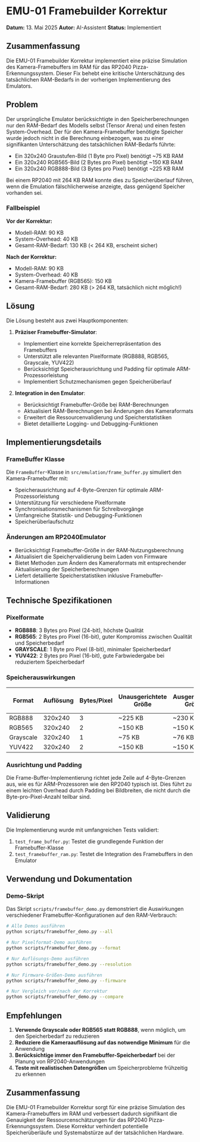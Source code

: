 # EMU-01 Framebuilder Korrektur

**Datum:** 13. Mai 2025
**Autor:** AI-Assistent
**Status:** Implementiert

## Zusammenfassung

Die EMU-01 Framebuilder Korrektur implementiert eine präzise Simulation des Kamera-Framebuffers im RAM für das RP2040 Pizza-Erkennungssystem. Dieser Fix behebt eine kritische Unterschätzung des tatsächlichen RAM-Bedarfs in der vorherigen Implementierung des Emulators.

## Problem

Der ursprüngliche Emulator berücksichtigte in den Speicherberechnungen nur den RAM-Bedarf des Modells selbst (Tensor Arena) und einen festen System-Overhead. Der für den Kamera-Framebuffer benötigte Speicher wurde jedoch nicht in die Berechnung einbezogen, was zu einer signifikanten Unterschätzung des tatsächlichen RAM-Bedarfs führte:

- Ein 320x240 Graustufen-Bild (1 Byte pro Pixel) benötigt ~75 KB RAM
- Ein 320x240 RGB565-Bild (2 Bytes pro Pixel) benötigt ~150 KB RAM
- Ein 320x240 RGB888-Bild (3 Bytes pro Pixel) benötigt ~225 KB RAM

Bei einem RP2040 mit 264 KB RAM konnte dies zu Speicherüberlauf führen, wenn die Emulation fälschlicherweise anzeigte, dass genügend Speicher vorhanden sei.

### Fallbeispiel

**Vor der Korrektur:**
- Modell-RAM: 90 KB
- System-Overhead: 40 KB
- Gesamt-RAM-Bedarf: 130 KB (< 264 KB, erscheint sicher)

**Nach der Korrektur:**
- Modell-RAM: 90 KB
- System-Overhead: 40 KB
- Kamera-Framebuffer (RGB565): 150 KB
- Gesamt-RAM-Bedarf: 280 KB (> 264 KB, tatsächlich nicht möglich!)

## Lösung

Die Lösung besteht aus zwei Hauptkomponenten:

1. **Präziser Framebuffer-Simulator**:
   - Implementiert eine korrekte Speicherrepräsentation des Framebuffers
   - Unterstützt alle relevanten Pixelformate (RGB888, RGB565, Grayscale, YUV422)
   - Berücksichtigt Speicherausrichtung und Padding für optimale ARM-Prozessorleistung
   - Implementiert Schutzmechanismen gegen Speicherüberlauf

2. **Integration in den Emulator**:
   - Berücksichtigt Framebuffer-Größe bei RAM-Berechnungen
   - Aktualisiert RAM-Berechnungen bei Änderungen des Kameraformats
   - Erweitert die Ressourcenvalidierung und Speicherstatistiken
   - Bietet detaillierte Logging- und Debugging-Funktionen

## Implementierungsdetails

### FrameBuffer Klasse

Die `FrameBuffer`-Klasse in `src/emulation/frame_buffer.py` simuliert den Kamera-Framebuffer mit:

- Speicherausrichtung auf 4-Byte-Grenzen für optimale ARM-Prozessorleistung
- Unterstützung für verschiedene Pixelformate
- Synchronisationsmechanismen für Schreibvorgänge
- Umfangreiche Statistik- und Debugging-Funktionen
- Speicherüberlaufschutz

### Änderungen am RP2040Emulator

- Berücksichtigt Framebuffer-Größe in der RAM-Nutzungsberechnung
- Aktualisiert die Speichervalidierung beim Laden von Firmware
- Bietet Methoden zum Ändern des Kameraformats mit entsprechender Aktualisierung der Speicherberechnungen
- Liefert detaillierte Speicherstatistiken inklusive Framebuffer-Informationen

## Technische Spezifikationen

### Pixelformate

- **RGB888**: 3 Bytes pro Pixel (24-bit), höchste Qualität
- **RGB565**: 2 Bytes pro Pixel (16-bit), guter Kompromiss zwischen Qualität und Speicherbedarf
- **GRAYSCALE**: 1 Byte pro Pixel (8-bit), minimaler Speicherbedarf
- **YUV422**: 2 Bytes pro Pixel (16-bit), gute Farbwiedergabe bei reduziertem Speicherbedarf

### Speicherauswirkungen

| Format    | Auflösung | Bytes/Pixel | Unausgerichtete Größe | Ausgerichtete Größe | % des RP2040 RAM |
|-----------|-----------|-------------|----------------------|---------------------|------------------|
| RGB888    | 320x240   | 3           | ~225 KB              | ~230 KB             | ~87%             |
| RGB565    | 320x240   | 2           | ~150 KB              | ~150 KB             | ~57%             |
| Grayscale | 320x240   | 1           | ~75 KB               | ~76 KB              | ~29%             |
| YUV422    | 320x240   | 2           | ~150 KB              | ~150 KB             | ~57%             |

### Ausrichtung und Padding

Die Frame-Buffer-Implementierung richtet jede Zeile auf 4-Byte-Grenzen aus, wie es für ARM-Prozessoren wie den RP2040 typisch ist. Dies führt zu einem leichten Overhead durch Padding bei Bildbreiten, die nicht durch die Byte-pro-Pixel-Anzahl teilbar sind.

## Validierung

Die Implementierung wurde mit umfangreichen Tests validiert:

1. `test_frame_buffer.py`: Testet die grundlegende Funktion der Framebuffer-Klasse
2. `test_framebuffer_ram.py`: Testet die Integration des Framebuffers in den Emulator

## Verwendung und Dokumentation

### Demo-Skript

Das Skript `scripts/framebuffer_demo.py` demonstriert die Auswirkungen verschiedener Framebuffer-Konfigurationen auf den RAM-Verbrauch:

```sh
# Alle Demos ausführen
python scripts/framebuffer_demo.py --all

# Nur Pixelformat-Demo ausführen
python scripts/framebuffer_demo.py --format

# Nur Auflösungs-Demo ausführen
python scripts/framebuffer_demo.py --resolution

# Nur Firmware-Größen-Demo ausführen
python scripts/framebuffer_demo.py --firmware

# Nur Vergleich vor/nach der Korrektur
python scripts/framebuffer_demo.py --compare
```

## Empfehlungen

1. **Verwende Grayscale oder RGB565 statt RGB888**, wenn möglich, um den Speicherbedarf zu reduzieren
2. **Reduziere die Kameraauflösung auf das notwendige Minimum** für die Anwendung
3. **Berücksichtige immer den Framebuffer-Speicherbedarf** bei der Planung von RP2040-Anwendungen
4. **Teste mit realistischen Datengrößen** um Speicherprobleme frühzeitig zu erkennen

## Zusammenfassung

Die EMU-01 Framebuilder Korrektur sorgt für eine präzise Simulation des Kamera-Framebuffers im RAM und verbessert dadurch signifikant die Genauigkeit der Ressourcenschätzungen für das RP2040 Pizza-Erkennungssystem. Diese Korrektur verhindert potentielle Speicherüberläufe und Systemabstürze auf der tatsächlichen Hardware.
